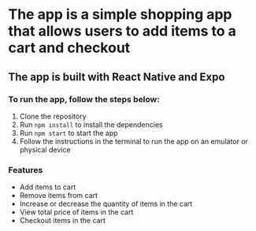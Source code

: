 # The app is a simple shopping app that allows users to add items to a cart and checkout

## The app is built with React Native and Expo

### To run the app, follow the steps below:

1. Clone the repository
2. Run `npm install` to install the dependencies
3. Run `npm start` to start the app
4. Follow the instructions in the terminal to run the app on an emulator or physical device

### Features

- Add items to cart
- Remove items from cart
- Increase or decrease the quantity of items in the cart
- View total price of items in the cart
- Checkout items in the cart
